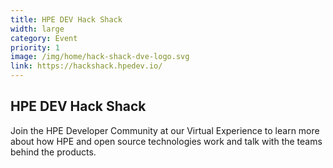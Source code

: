 ```yaml
---
title: HPE DEV Hack Shack
width: large
category: Event
priority: 1
image: /img/home/hack-shack-dve-logo.svg
link: https://hackshack.hpedev.io/
---
```

## HPE DEV Hack Shack
Join the HPE Developer Community at our Virtual Experience to learn more about how HPE and open source technologies work and talk with the teams behind the products.